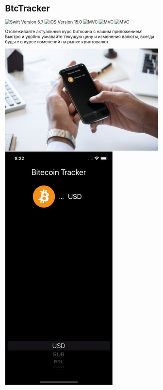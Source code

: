 # BtcTracker
<p align="left"> 
<a href="https://swift.org">
<img src="https://img.shields.io/badge/Swift-5.7-orange" alt="Swift Version 5.7" /></a>
<a href="https://developer.apple.com/ios/">
<img src="https://img.shields.io/badge/iOS-15.0%2B-success" alt="iOS Version 15.0"/></a>
<img src="https://img.shields.io/badge/MVC-ff69b4" alt="MVC" /></a>
<img src="https://img.shields.io/badge/Storyboard-purple" alt="MVC" /></a>
<img src="https://img.shields.io/badge/CoreLocation-green" alt="MVC" /></a>
</p>
Отслеживайте актуальный курс биткоина с нашим приложением! Быстро и удобно узнавайте текущую цену и изменения валюты, всегда будьте в курсе изменений на рынке криптовалют.

![BtcTracker](https://github.com/sattarov-t/BtcTracker/blob/main/mock.jpg?raw=true)
![BtcTracker](https://github.com/sattarov-t/BtcTracker/blob/main/app.gif?raw=true)
